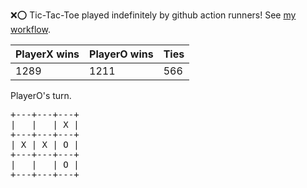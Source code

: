 :x::o: Tic-Tac-Toe played indefinitely by github action runners! See [my workflow](.github/workflows/play.yaml).

|PlayerX wins|PlayerO wins|Ties|
|-|-|-|
|1289|1211|566|

PlayerO's turn.

<pre>
+---+---+---+
|   |   | X |
+---+---+---+
| X | X | O |
+---+---+---+
|   |   | O |
+---+---+---+
</pre>